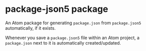 # package-json5 package

An Atom package for generating `package.json` from `package.json5` automatically, if it exists.

Whenever you save a `package.json5` file within an Atom project, a `package.json` next to it is automatically created/updated.
